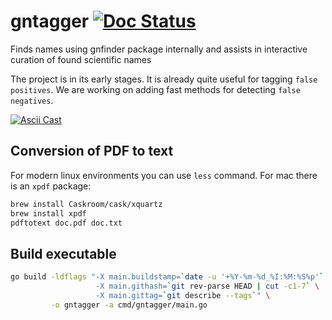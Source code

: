# gntagger [![Doc Status][doc-img]][doc]

Finds names using gnfinder package internally and assists in interactive
curation of found scientific names

The project is in its early stages. It is already quite useful for tagging
`false positives`. We are working on adding fast methods for detecting
`false negatives`.

[![Ascii Cast][asciicast-img]][asciicast]

## Conversion of PDF to text

For modern linux environments you can use `less` command. For mac there is an
`xpdf` package:

```bash
brew install Caskroom/cask/xquartz
brew install xpdf
pdftotext doc.pdf doc.txt
```

## Build executable

```bash
go build -ldflags "-X main.buildstamp=`date -u '+%Y-%m-%d_%I:%M:%S%p'` \
                   -X main.githash=`git rev-parse HEAD | cut -c1-7` \
                   -X main.gittag=`git describe --tags`" \
         -o gntagger -a cmd/gntagger/main.go
```


[asciicast-img]: https://asciinema.org/a/wNfIt2TfZiyrAwJZKhuq5DkHV.png
[asciicast]: https://asciinema.org/a/wNfIt2TfZiyrAwJZKhuq5DkHV
[doc-img]: https://godoc.org/github.com/gnames/gntagger?status.png
[doc]: https://godoc.org/github.com/gnames/gntagger
